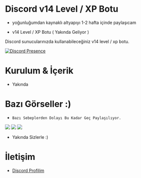 # Discord v14 Level / XP Botu

- yoğunluğumdan kaynaklı altyapıyı 1-2 hafta içinde paylaşıcam


- v14 Level / XP Botu ( Yakında Geliyor )



Discord sunucularınızda kullanabileceğiniz v14 level / xp botu. 

  

 [![Discord Presence](https://lanyard-profile-readme.vercel.app/api/928259219038302258?hideDiscrim=true)](https://discord.com/users/928259219038302258) 

   
 # Kurulum & İçerik 


 - Yakında 

  

 # Bazı Görseller :)  

 - `Bazı Sebeplerden Dolayı Bu Kadar Geç Paylaşılıyor.`

<img  src="https://cdn.discordapp.com/attachments/1000394840061784094/1021975420154953778/top-928259219038302258.gif">
<img  src="https://cdn.discordapp.com/attachments/950167988127006821/1045507870273323088/2022-11-25_04-13-43.png">
<img  src="https://cdn.discordapp.com/attachments/950167988127006821/1045507870613065738/2022-11-25_04-12-13.png">
  
- Yakında Sizlerle :)


 

 # İletişim 

 - [Discord Profilim](https://discord.com/users/928259219038302258) 

  

